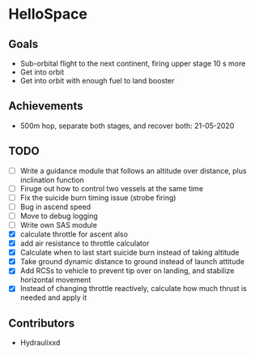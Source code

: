 # HelloSpace

## Goals
* Sub-orbital flight to the next continent, firing upper stage 10 s more
* Get into orbit
* Get into orbit with enough fuel to land booster

## Achievements
* 500m hop, separate both stages, and recover both: 21-05-2020

## TODO
- [ ] Write a guidance module that follows an altitude over distance, plus inclination function
- [ ] Firuge out how to control two vessels at the same time
- [ ] Fix the suicide burn timing issue (strobe firing)
- [ ] Bug in ascend speed
- [ ] Move to debug logging
- [ ] Write own SAS module
- [x] calculate throttle for ascent also
- [x] add air resistance to throttle calculator
- [x] Calculate when to last start suicide burn instead of taking altitude
- [x] Take ground dynamic distance to ground instead of launch attitude
- [x] Add RCSs to vehicle to prevent tip over on landing, and stabilize horizontal movement
- [x] Instead of changing throttle reactively, calculate how much thrust is needed and apply it

## Contributors
* Hydraulixxd
